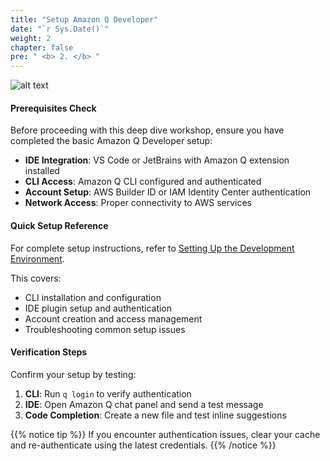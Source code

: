 ```yaml
---
title: "Setup Amazon Q Developer"
date: "`r Sys.Date()`"
weight: 2
chapter: false
pre: " <b> 2. </b> "
---
```


![alt text](/images/2-setup/image.png?width=90pc)

#### Prerequisites Check

Before proceeding with this deep dive workshop, ensure you have completed the basic Amazon Q Developer setup:

- **IDE Integration**: VS Code or JetBrains with Amazon Q extension installed
- **CLI Access**: Amazon Q CLI configured and authenticated
- **Account Setup**: AWS Builder ID or IAM Identity Center authentication
- **Network Access**: Proper connectivity to AWS services

#### Quick Setup Reference

For complete setup instructions, refer to [Setting Up the Development Environment](https://aws-fcj-amazonq-workshop.github.io/Amazon-Q-Series/Getting-Started-with-AmazonQ-Developer/3-setting-up-dev-environment/).

This covers:
- CLI installation and configuration
- IDE plugin setup and authentication
- Account creation and access management
- Troubleshooting common setup issues

#### Verification Steps

Confirm your setup by testing:
1. **CLI**: Run `q login` to verify authentication
2. **IDE**: Open Amazon Q chat panel and send a test message
3. **Code Completion**: Create a new file and test inline suggestions

{{% notice tip %}}
If you encounter authentication issues, clear your cache and re-authenticate using the latest credentials.
{{% /notice %}}